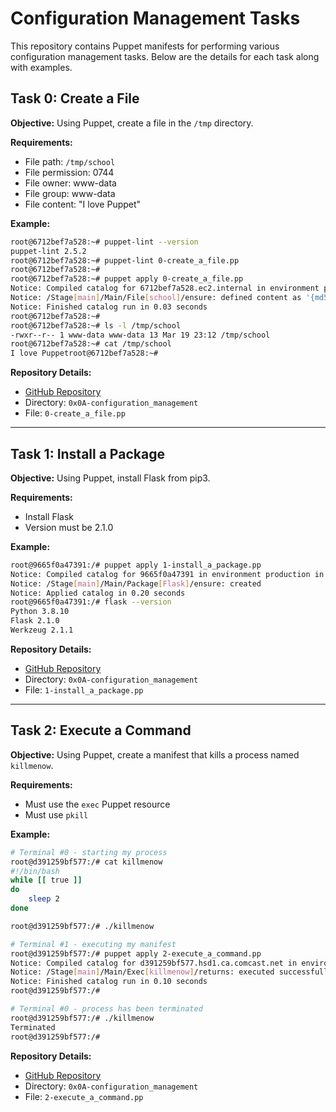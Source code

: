 # Configuration Management Tasks

This repository contains Puppet manifests for performing various configuration management tasks. Below are the details for each task along with examples.

## Task 0: Create a File

**Objective:** Using Puppet, create a file in the `/tmp` directory.

**Requirements:**
- File path: `/tmp/school`
- File permission: 0744
- File owner: www-data
- File group: www-data
- File content: "I love Puppet"

**Example:**
```bash
root@6712bef7a528:~# puppet-lint --version
puppet-lint 2.5.2
root@6712bef7a528:~# puppet-lint 0-create_a_file.pp
root@6712bef7a528:~# 
root@6712bef7a528:~# puppet apply 0-create_a_file.pp
Notice: Compiled catalog for 6712bef7a528.ec2.internal in environment production in 0.04 seconds
Notice: /Stage[main]/Main/File[school]/ensure: defined content as '{md5}f1b70c2a42a98d82224986a612400db9'
Notice: Finished catalog run in 0.03 seconds
root@6712bef7a528:~#
root@6712bef7a528:~# ls -l /tmp/school
-rwxr--r-- 1 www-data www-data 13 Mar 19 23:12 /tmp/school
root@6712bef7a528:~# cat /tmp/school
I love Puppetroot@6712bef7a528:~#
```

**Repository Details:**
- [GitHub Repository](https://github.com/alx-system_engineering-devops)
- Directory: `0x0A-configuration_management`
- File: `0-create_a_file.pp`

---

## Task 1: Install a Package

**Objective:** Using Puppet, install Flask from pip3.

**Requirements:**
- Install Flask
- Version must be 2.1.0

**Example:**
```bash
root@9665f0a47391:/# puppet apply 1-install_a_package.pp
Notice: Compiled catalog for 9665f0a47391 in environment production in 0.14 seconds
Notice: /Stage[main]/Main/Package[Flask]/ensure: created
Notice: Applied catalog in 0.20 seconds
root@9665f0a47391:/# flask --version
Python 3.8.10
Flask 2.1.0
Werkzeug 2.1.1
```

**Repository Details:**
- [GitHub Repository](https://github.com/alx-system_engineering-devops)
- Directory: `0x0A-configuration_management`
- File: `1-install_a_package.pp`

---

## Task 2: Execute a Command

**Objective:** Using Puppet, create a manifest that kills a process named `killmenow`.

**Requirements:**
- Must use the `exec` Puppet resource
- Must use `pkill`

**Example:**
```bash
# Terminal #0 - starting my process
root@d391259bf577:/# cat killmenow
#!/bin/bash
while [[ true ]]
do
    sleep 2
done

root@d391259bf577:/# ./killmenow

# Terminal #1 - executing my manifest
root@d391259bf577:/# puppet apply 2-execute_a_command.pp
Notice: Compiled catalog for d391259bf577.hsd1.ca.comcast.net in environment production in 0.01 seconds
Notice: /Stage[main]/Main/Exec[killmenow]/returns: executed successfully
Notice: Finished catalog run in 0.10 seconds
root@d391259bf577:/# 

# Terminal #0 - process has been terminated
root@d391259bf577:/# ./killmenow
Terminated
root@d391259bf577:/#
```

**Repository Details:**
- [GitHub Repository](https://github.com/alx-system_engineering-devops)
- Directory: `0x0A-configuration_management`
- File: `2-execute_a_command.pp`
